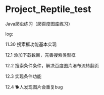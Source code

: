 # Project_Reptile_test
Java爬虫练习（爬百度图库练习）

log:

11.30 搜索框功能基本实现

12.1  添加下载数目，完善搜索类型框

12.2 搜索条件条件，解决百度图片瀑布流转翻页

12.3 实现条件功能

12.4 🐕人发现图片会重复bug